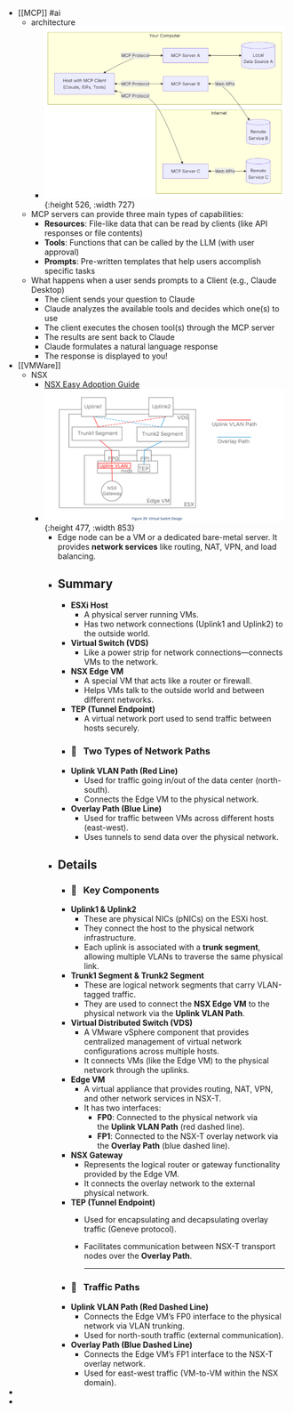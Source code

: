 - [[MCP]] #ai
	- architecture
		- ![image.png](../assets/image_1752462536871_0.png){:height 526, :width 727}
	- MCP servers can provide three main types of capabilities:
		- **Resources**: File-like data that can be read by clients (like API responses or file contents)
		- **Tools**: Functions that can be called by the LLM (with user approval)
		- **Prompts**: Pre-written templates that help users accomplish specific tasks
	- What happens when a user sends prompts to a Client (e.g., Claude Desktop)
		- The client sends your question to Claude
		- Claude analyzes the available tools and decides which one(s) to use
		- The client executes the chosen tool(s) through the MCP server
		- The results are sent back to Claude
		- Claude formulates a natural language response
		- The response is displayed to you!
- [[VMWare]]
	- NSX
		- [NSX Easy Adoption Guide](https://community.broadcom.com/viewdocument/nsx-easy-adoption-design-guide?CommunityKey=b76535ef-c5a2-474d-8270-3e83685f020e&tab=librarydocuments)
		- ![image.png](../assets/image_1752486974370_0.png){:height 477, :width 853}
			- Edge node can be a VM or a dedicated bare-metal server. It provides **network services** like routing, NAT, VPN, and load balancing.
			- ## Summary
				- **ESXi Host**
					- A physical server running VMs.
					- Has two network connections (Uplink1 and Uplink2) to the outside world.
				- **Virtual Switch (VDS)**
					- Like a power strip for network connections—connects VMs to the network.
				- **NSX Edge VM**
					- A special VM that acts like a router or firewall.
					- Helps VMs talk to the outside world and between different networks.
				- **TEP (Tunnel Endpoint)**
					- A virtual network port used to send traffic between hosts securely.
				- ### 🔄   **Two Types of Network Paths**
				- **Uplink VLAN Path (Red Line)**
					- Used for traffic going in/out of the data center (north-south).
					- Connects the Edge VM to the physical network.
				- **Overlay Path (Blue Line)**
					- Used for traffic between VMs across different hosts (east-west).
					- Uses tunnels to send data over the physical network.
			- ## Details
				- ### 🔧   **Key Components**
				- **Uplink1 & Uplink2**
					- These are physical NICs (pNICs) on the ESXi host.
					- They connect the host to the physical network infrastructure.
					- Each uplink is associated with a **trunk segment**, allowing multiple VLANs to traverse the same physical link.
				- **Trunk1 Segment & Trunk2 Segment**
					- These are logical network segments that carry VLAN-tagged traffic.
					- They are used to connect the **NSX Edge VM** to the physical network via the **Uplink VLAN Path**.
				- **Virtual Distributed Switch (VDS)**
					- A VMware vSphere component that provides centralized management of virtual network configurations across multiple hosts.
					- It connects VMs (like the Edge VM) to the physical network through the uplinks.
				- **Edge VM**
					- A virtual appliance that provides routing, NAT, VPN, and other network services in NSX-T.
					- It has two interfaces:
						- **FP0**: Connected to the physical network via the **Uplink VLAN Path** (red dashed line).
						- **FP1**: Connected to the NSX-T overlay network via the **Overlay Path** (blue dashed line).
				- **NSX Gateway**
					- Represents the logical router or gateway functionality provided by the Edge VM.
					- It connects the overlay network to the external physical network.
				- **TEP (Tunnel Endpoint)**
					- Used for encapsulating and decapsulating overlay traffic (Geneve protocol).
					- Facilitates communication between NSX-T transport nodes over the **Overlay Path**.
					  
					  ---
				- ### 🔄   **Traffic Paths**
				- **Uplink VLAN Path (Red Dashed Line)**
					- Connects the Edge VM’s FP0 interface to the physical network via VLAN trunking.
					- Used for north-south traffic (external communication).
				- **Overlay Path (Blue Dashed Line)**
					- Connects the Edge VM’s FP1 interface to the NSX-T overlay network.
					- Used for east-west traffic (VM-to-VM within the NSX domain).
-
-